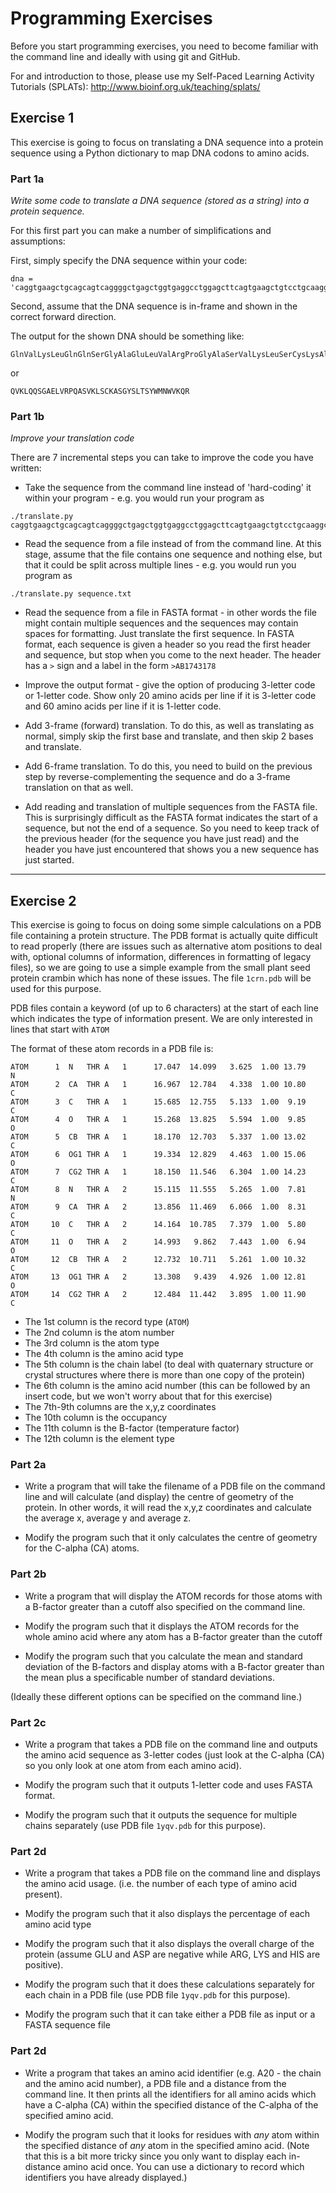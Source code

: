 Programming Exercises
=====================

Before you start programming exercises, you need to become familiar
with the command line and ideally with using git and GitHub.

For and introduction to those, please use my Self-Paced Learning
Activity Tutorials (SPLATs): http://www.bioinf.org.uk/teaching/splats/

Exercise 1
----------

This exercise is going to focus on translating a DNA sequence into a
protein sequence using a Python dictionary to map DNA codons to amino
acids. 

### Part 1a

*Write some code to translate a DNA sequence (stored as a string) into
a protein sequence.*

For this first part you can make a number of simplifications and
assumptions:

First, simply specify the DNA sequence within your code:

```
dna = 'caggtgaagctgcagcagtcaggggctgagctggtgaggcctggagcttcagtgaagctgtcctgcaaggcttctggctactccctcaccagctactggatgaactgggtgaagcagagg'
```

Second, assume that the DNA sequence is in-frame and shown in the
correct forward direction.

The output for the shown DNA should be something like:

```
GlnValLysLeuGlnGlnSerGlyAlaGluLeuValArgProGlyAlaSerValLysLeuSerCysLysAlaSerGlyTyrSerLeuThrSerTyrTrpMetAsnTrpValLysGlnArg
```

or

```
QVKLQQSGAELVRPQASVKLSCKASGYSLTSYWMNWVKQR
```

### Part 1b

*Improve your translation code*

There are 7 incremental steps you can take to improve the code you
have written:

- Take the sequence from the command line instead of 'hard-coding' it
  within your program - e.g. you would run your program as

```
./translate.py caggtgaagctgcagcagtcaggggctgagctggtgaggcctggagcttcagtgaagctgtcctgcaaggcttctggctactccctcaccagctactggatgaactgggtgaagcagagg
```

- Read the sequence from a file instead of from the command line. At
  this stage, assume that the file contains one sequence and nothing
  else, but that it could be split across multiple lines -
  e.g. you would run you program as

```
./translate.py sequence.txt
```

- Read the sequence from a file in FASTA format - in other words the
  file might contain multiple sequences and the sequences may contain
  spaces for formatting. Just translate the first sequence. In FASTA
  format, each sequence is given a header so you read the first header
  and sequence, but stop when you come to the next header. The
  header has a `>` sign and a label in the form `>AB1743178`

- Improve the output format - give the option of producing 3-letter
  code or 1-letter code. Show only 20 amino acids per line if it is
  3-letter code and 60 amino acids per line if it is 1-letter code.

- Add 3-frame (forward) translation. To do this, as well as
  translating as normal, simply skip the first base and translate, and
  then skip 2 bases and translate.

- Add 6-frame translation. To do this, you need to build on the
  previous step by reverse-complementing the sequence and do a 3-frame
  translation on that as well.

- Add reading and translation of multiple sequences from the FASTA
  file. This is surprisingly difficult as the FASTA format indicates
  the start of a sequence, but not the end of a sequence. So you need
  to keep track of the previous header (for the sequence you have just
  read) and the header you have just encountered that shows you a new
  sequence has just started.

---------------------------------------------------------------------

Exercise 2
----------

This exercise is going to focus on doing some simple calculations on a
PDB file containing a protein structure. The PDB format is actually
quite difficult to read properly (there are issues such as alternative
atom positions to deal with, optional columns of information,
differences in formatting of legacy files), so we are going to use a
simple example from the small plant seed protein crambin which has
none of these issues. The file `1crn.pdb` will be used for this
purpose.

PDB files contain a keyword (of up to 6 characters) at the start of
each line which indicates the type of information present. We are only
interested in lines that start with `ATOM  `

The format of these atom records in a PDB file is:

```
ATOM      1  N   THR A   1      17.047  14.099   3.625  1.00 13.79           N  
ATOM      2  CA  THR A   1      16.967  12.784   4.338  1.00 10.80           C  
ATOM      3  C   THR A   1      15.685  12.755   5.133  1.00  9.19           C  
ATOM      4  O   THR A   1      15.268  13.825   5.594  1.00  9.85           O  
ATOM      5  CB  THR A   1      18.170  12.703   5.337  1.00 13.02           C  
ATOM      6  OG1 THR A   1      19.334  12.829   4.463  1.00 15.06           O  
ATOM      7  CG2 THR A   1      18.150  11.546   6.304  1.00 14.23           C  
ATOM      8  N   THR A   2      15.115  11.555   5.265  1.00  7.81           N  
ATOM      9  CA  THR A   2      13.856  11.469   6.066  1.00  8.31           C  
ATOM     10  C   THR A   2      14.164  10.785   7.379  1.00  5.80           C  
ATOM     11  O   THR A   2      14.993   9.862   7.443  1.00  6.94           O  
ATOM     12  CB  THR A   2      12.732  10.711   5.261  1.00 10.32           C  
ATOM     13  OG1 THR A   2      13.308   9.439   4.926  1.00 12.81           O  
ATOM     14  CG2 THR A   2      12.484  11.442   3.895  1.00 11.90           C  
```

- The 1st column is the record type (`ATOM`)
- The 2nd column is the atom number
- The 3rd column is the atom type
- The 4th column is the amino acid type
- The 5th column is the chain label (to deal with quaternary
  structure or crystal structures where there is more than one copy of
  the protein)
- The 6th column is the amino acid number (this can be followed by
  an insert code, but we won't worry about that for this exercise)
- The 7th-9th columns are the x,y,z coordinates
- The 10th column is the occupancy
- The 11th column is the B-factor (temperature factor)
- The 12th column is the element type

### Part 2a

- Write a program that will take the filename of a PDB file on the
command line and will calculate (and display) the centre of geometry
of the protein. In other words, it will read the x,y,z coordinates and
calculate the average x, average y and average z.

- Modify the program such that it only calculates the centre of geometry
for the C-alpha (CA) atoms.

### Part 2b

- Write a program that will display the ATOM records for those atoms
  with a B-factor greater than a cutoff also specified on the command
  line.

- Modify the program such that it displays the ATOM records for the
  whole amino acid where any atom has a B-factor greater than the cutoff

- Modify the program such that you calculate the mean and
  standard deviation of the B-factors and display atoms with a
  B-factor greater than the mean plus a specificable number of standard
  deviations.

(Ideally these different options can be specified on the command
line.)

### Part 2c

- Write a program that takes a PDB file on the command line and
  outputs the amino acid sequence as 3-letter codes (just look at the
  C-alpha (CA) so you only look at one atom from each amino acid).

- Modify the program such that it outputs 1-letter code and uses FASTA
  format.

- Modify the program such that it outputs the sequence for multiple
  chains separately (use PDB file `1yqv.pdb` for this purpose).

### Part 2d

- Write a program that takes a PDB file on the command line and
  displays the amino acid usage. (i.e. the number of each type of
  amino acid present).

- Modify the program such that it also displays the percentage of each
  amino acid type

- Modify the program such that it also displays the overall charge of
  the protein (assume GLU and ASP are negative while ARG, LYS and HIS
  are positive).

- Modify the program such that it does these calculations separately
  for each chain in a PDB file (use PDB file `1yqv.pdb` for this
  purpose).

- Modify the program such that it can take either a PDB file as input
  or a FASTA sequence file
  


### Part 2d

- Write a program that takes an amino acid identifier (e.g. A20 - the
  chain and the amino acid number), a PDB file and a distance from the
  command line. It then prints all the identifiers for all amino acids
  which have a C-alpha (CA) within the specified distance of the
  C-alpha of the specified amino acid.

- Modify the program such that it looks for residues with *any* atom
  within the specified distance of *any* atom in the specified amino
  acid. (Note that this is a bit more tricky since you only want to
  display each in-distance amino acid once. You can use a dictionary
  to record which identifiers you have already displayed.)

